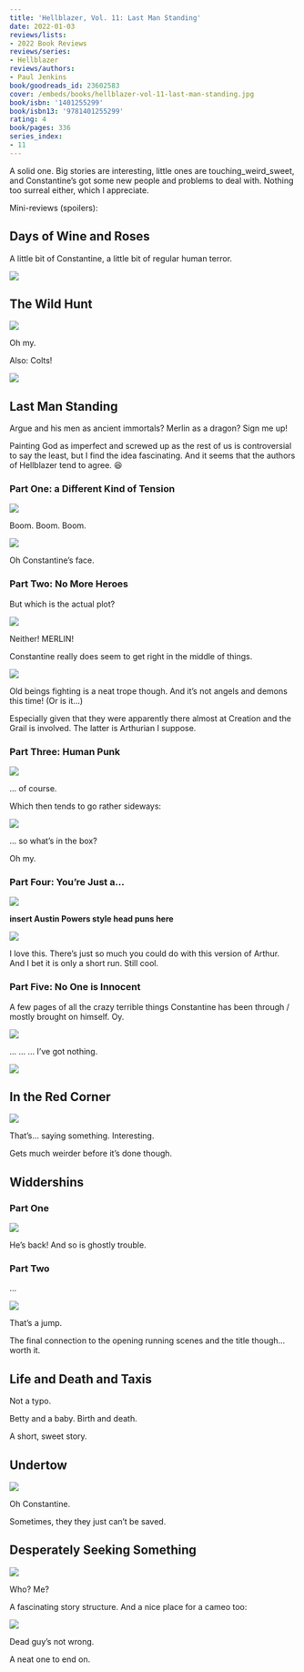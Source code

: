 ```yaml
---
title: 'Hellblazer, Vol. 11: Last Man Standing'
date: 2022-01-03
reviews/lists:
- 2022 Book Reviews
reviews/series:
- Hellblazer
reviews/authors:
- Paul Jenkins
book/goodreads_id: 23602583
cover: /embeds/books/hellblazer-vol-11-last-man-standing.jpg
book/isbn: '1401255299'
book/isbn13: '9781401255299'
rating: 4
book/pages: 336
series_index:
- 11
---
```

A solid one. Big stories are interesting, little ones are touching_weird_sweet, and Constantine’s got some new people and problems to deal with. Nothing too surreal either, which I appreciate. 

Mini-reviews (spoilers):

## Days of Wine and Roses
A little bit of Constantine, a little bit of regular human terror. 

![](/embeds/books/attachments/hellblazer-11-7dc859.png)

## The Wild Hunt 

![](/embeds/books/attachments/hellblazer-11-0793bb.png)

Oh my. 

Also: Colts!

![](/embeds/books/attachments/hellblazer-11-c89570.png)

## Last Man Standing
Argue and his men as ancient immortals? Merlin as a dragon? Sign me up!

Painting God as imperfect and screwed up as the rest of us is controversial to say the least, but I find the idea fascinating. And it seems that the authors of Hellblazer tend to agree. 😆

### Part One: a Different Kind of Tension

![](/embeds/books/attachments/hellblazer-11-e0eb33.png)

Boom.  Boom. Boom. 

![](/embeds/books/attachments/hellblazer-11-ee7d2c.png)

Oh Constantine’s face. 

### Part Two: No More Heroes

But which is the actual plot?

![](/embeds/books/attachments/hellblazer-11-327843.png)

Neither! MERLIN!

Constantine really does seem to get right in the middle of things. 

![](/embeds/books/attachments/hellblazer-11-fb84e1.png)

Old beings fighting is a neat trope though. And it’s not angels and demons this time! (Or is it…)

Especially given that they were apparently there almost at Creation and the Grail is involved. The latter is Arthurian I suppose. 

### Part Three: Human Punk

![](/embeds/books/attachments/hellblazer-11-2ea94f.png)

… of course. 

Which then tends to go rather sideways: 

![](/embeds/books/attachments/hellblazer-11-b26050.png)

… so what’s in the box?

Oh my. 

### Part Four: You’re Just a…

![](/embeds/books/attachments/hellblazer-11-fa0c7c.png)

**insert Austin Powers style head puns here**

![](/embeds/books/attachments/hellblazer-11-2b55b1.png)

I love this. There’s just so much you could do with this version of Arthur. And I bet it is only a short run. Still cool. 

### Part Five: No One is Innocent

A few pages of all the crazy terrible things Constantine has been through / mostly brought on himself. Oy. 

![](/embeds/books/attachments/hellblazer-11-14195a.png)

… … … I’ve got nothing. 

![](/embeds/books/attachments/hellblazer-11-e18f86.png)

## In the Red Corner

![](/embeds/books/attachments/hellblazer-11-e739cf.png)

That’s… saying something. Interesting. 

Gets much weirder before it’s done though. 

## Widdershins

### Part One

![](/embeds/books/attachments/hellblazer-11-8e4878.png)

He’s back! And so is ghostly trouble. 

### Part Two

… 

![](/embeds/books/attachments/hellblazer-11-37c893.png)

That’s a jump. 

The final connection to the opening running scenes and the title though… worth it. 

## Life and Death and Taxis 
Not a typo. 

Betty and a baby. Birth and death. 

A short, sweet story. 

## Undertow

![](/embeds/books/attachments/hellblazer-11-c93965.png)

Oh Constantine. 

Sometimes, they they just can’t be saved. 

## Desperately Seeking Something

![](/embeds/books/attachments/hellblazer-11-8cdbb4.png)

Who? Me?

A fascinating story structure. And a nice place for a cameo too:

![](/embeds/books/attachments/hellblazer-11-a4d8f5.png)

Dead guy’s not wrong.

A neat one to end on.